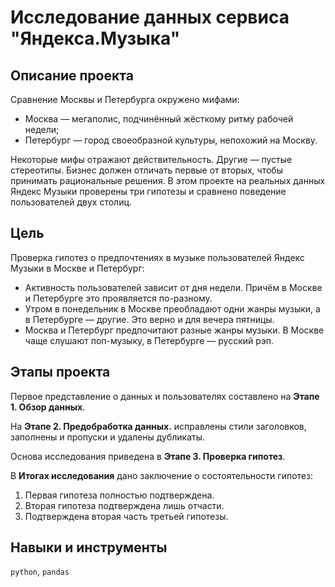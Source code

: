 # Исследование данных сервиса "Яндекса.Музыка"

## Описание проекта

Сравнение Москвы и Петербурга окружено мифами:
* Москва — мегаполис, подчинённый жёсткому ритму рабочей недели;
* Петербург — город своеобразной культуры, непохожий на Москву.

Некоторые мифы отражают действительность. Другие — пустые стереотипы. Бизнес должен отличать первые от вторых, чтобы принимать рациональные решения. В этом проекте на реальных данных Яндекс Музыки проверены три гипотезы и сравнено поведение пользователей двух столиц.

## Цель
Проверка гипотез о предпочтениях в музыке пользователей Яндекс Музыки в Москве и Петербург:
* Активность пользователей зависит от дня недели. Причём в Москве и Петербурге это проявляется по-разному.
* Утром в понедельник в Москве преобладают одни жанры музыки, а в Петербурге — другие. Это верно и для вечера пятницы.
* Москва и Петербург предпочитают разные жанры музыки. В Москве чаще слушают поп-музыку, в Петербурге — русский рэп.

## Этапы проекта

Первое представление о данных и пользователях составлено на **Этапе 1. Обзор данных**.

На **Этапе 2. Предобработка данных.** исправлены стили заголовков, заполнены и пропуски и удалены дубликаты.

Основа исследования приведена в **Этапе 3. Проверка гипотез**.

В **Итогах исследования** дано заключение о состоятельности гипотез:
1. Первая гипотеза полностью подтверждена.
2. Вторая гипотеза подтверждена лишь отчасти.
3. Подтверждена вторая часть третьей гипотезы.

## Навыки и инструменты

`python`, `pandas`
